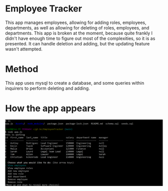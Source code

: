 # Employee Tracker
This app manages employees, allowing for adding roles, employees, departments, as well as allowing for deleting of roles, employees, and departments. This app is broken at the moment, because quite frankly I didn't have enough time to figure out most of the complexities, so it is as presented. It can handle deletion and adding, but the updating feature wasn't attempted. 
# Method
This app uses mysql to create a database, and some queries within inquirers to perform deleting and adding. 
# How the app appears
![Final Result](Screenshot.png)